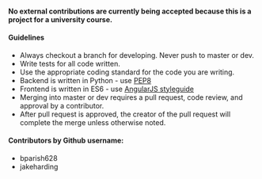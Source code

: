 #### No external contributions are currently being accepted because this is a project for a university course.

#### Guidelines
- Always checkout a branch for developing. Never push to master or dev.
- Write tests for all code written.
- Use the appropriate coding standard for the code you are writing.
- Backend is written in Python - use [PEP8](https://www.python.org/dev/peps/pep-0008/)
- Frontend is written in ES6 - use [AngularJS styleguide](https://github.com/toddmotto/angular-styleguide) 
- Merging into master or dev requires a pull request, code review, and approval by a contributor.
- After pull request is approved, the creator of the pull request will complete the merge unless otherwise noted.
 
#### Contributors by Github username:
- bparish628
- jakeharding